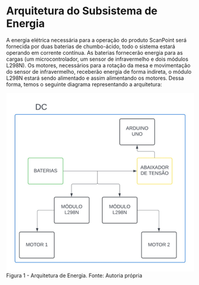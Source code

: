 # **Arquitetura do Subsistema de Energia**

<p style="text-alighn: justify;">
A energia elétrica necessária para a operação do produto ScanPoint será fornecida por duas baterias de chumbo-ácido, todo o sistema estará operando em corrente contínua. As baterias fornecerão energia para as cargas (um  microcontrolador, um sensor de infravermelho e dois módulos L298N). Os motores, necessários para a rotação da mesa e movimentação do sensor de infravermelho, receberão energia de forma indireta, o módulo L298N estará sendo alimentado e assim alimentando os motores. Dessa forma, temos o seguinte diagrama representando a arquitetura:
</p>



![Diagrama_Energia](../assets/eletronica-energia/Arquitetura_de_Subs_Energia.jpeg)
Figura 1 - Arquitetura de Energia. Fonte: Autoria própria
